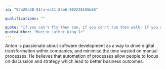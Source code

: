 ```yaml
---
id: "97a29a28-81fa-ec11-82e6-002248185b80"

qualifications: ""

quote: "If you can't fly then run, if you can't run then walk, if you can't walk then crawl, but whatever you do you have to keep moving forward."
quoteAuthor: "Martin Luther King Jr"
---
```


Anton is passionate about software development as a way to drive digital transformation within companies, and minimise the time wasted on manual processes. 
He believes that automation of processes allow people to focus on discussion and strategy which lead to better business outcomes.
